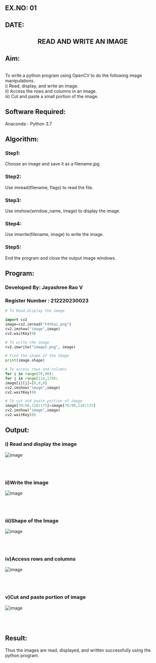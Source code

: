 ## EX.NO: 01<br>
## DATE:
## <p align="center">READ AND WRITE AN IMAGE</p>
## Aim:
<br>
To write a python program using OpenCV to do the following image manipulations.
<br>i) Read, display, and write an image.
<br>ii) Access the rows and columns in an image.
<br>iii) Cut and paste a small portion of the image.

## Software Required:
Anaconda - Python 3.7
## Algorithm:
### Step1:
Choose an image and save it as a filename.jpg
### Step2:
Use imread(filename, flags) to read the file.
### Step3:
Use imshow(window_name, image) to display the image.
### Step4:
Use imwrite(filename, image) to write the image.
### Step5:
End the program and close the output image windows.

## Program:

### Developed By: Jayashree Rao V
### Register Number : 212220230023

```python
# To Read,display the image

import cv2
image=cv2.imread("F4thai.png")
cv2.imshow("image",image)
cv2.waitKey(0)

# To write the image
cv2.imwrite("image2.png", image)

# Find the shape of the Image
print(image.shape)

# To access rows and columns
for i in range(70,90):
for j in range(110,170):
image[i][j]=[0,0,0]
cv2.imshow("image",image)
cv2.waitKey(0)

# To cut and paste portion of image
image[70:90,110:175]=image[70:90,110:175]
cv2.imshow("image",image)
cv2.waitKey(0)
```

## Output:

### i) Read and display the image

 ![image](https://user-images.githubusercontent.com/74660507/160992657-b8695c7f-aca1-47fd-80c6-1a598a378482.png)

<br>
<br>

### ii)Write the image

![image](https://user-images.githubusercontent.com/74660507/160993167-75b1ab3d-3a84-401c-85e2-e8be317454a7.png)

<br>
<br>

### iii)Shape of the Image

![image](https://user-images.githubusercontent.com/74660507/160993079-ae353ca4-dedf-48cb-bc2e-478ed53e9e7f.png)

<br>
<br>

### iv)Access rows and columns

![image](https://user-images.githubusercontent.com/74660507/160993376-f553254c-19c9-46da-a3d2-da9c7b96af85.png)

<br>
<br>

### v)Cut and paste portion of image

![image](https://user-images.githubusercontent.com/74660507/160993549-d4c5319e-32e4-4999-a3ed-35afdefe1aa8.png)

<br>
<br>

## Result:

Thus the images are read, displayed, and written successfully using the python program.


